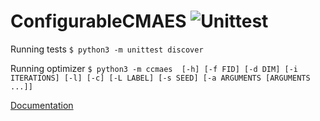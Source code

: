 # ConfigurableCMAES ![Unittest](https://github.com/IOHprofiler/ModularCMAES/workflows/Unittest/badge.svg)

Running tests
`$ python3 -m unittest discover`

Running optimizer
`$ python3 -m ccmaes  [-h] [-f FID] [-d DIM] [-i ITERATIONS] [-l] [-c] [-L LABEL]
                   [-s SEED] [-a ARGUMENTS [ARGUMENTS ...]]`


[Documentation](https://ccmaes.readthedocs.io/)
